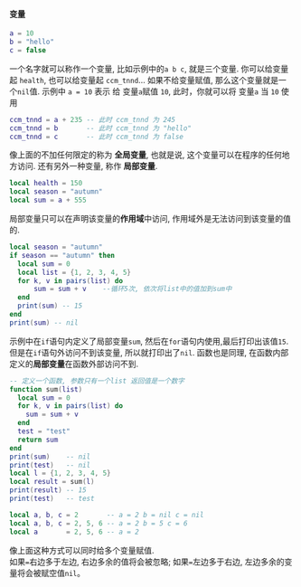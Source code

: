 
#### 变量
```lua
a = 10
b = "hello"
c = false
```
一个名字就可以称作一个变量, 比如示例中的`a b c`, 就是三个变量.
你可以给变量起 `health`, 也可以给变量起 `ccm_tnnd`... 
如果不给变量赋值, 那么这个变量就是一个`nil`值.
示例中 `a = 10` 表示 给 变量`a`赋值 `10`, 
此时，你就可以将 变量`a` 当 `10` 使用
```lua
ccm_tnnd = a + 235 -- 此时 ccm_tnnd 为 245
ccm_tnnd = b       -- 此时 ccm_tnnd 为 "hello"
ccm_tnnd = c       -- 此时 ccm_tnnd 为 false
```
像上面的不加任何限定的称为 **全局变量**, 也就是说, 这个变量可以在程序的任何地方访问.
还有另外一种变量, 称作 **局部变量**. 
```lua
local health = 150
local season = "autumn"
local sum = a + 555
```
局部变量只可以在声明该变量的**作用域**中访问, 作用域外是无法访问到该变量的值的. 
```lua
local season = "autumn"
if season == "autumn" then 
  local sum = 0
  local list = {1, 2, 3, 4, 5}
  for k, v in pairs(list) do 
      sum = sum + v    --循环5次, 依次将list中的值加到sum中
  end
  print(sum) -- 15
end
print(sum) -- nil
```
示例中在`if`语句内定义了局部变量`sum`, 然后在`for`语句内使用,最后打印出该值`15`.
但是在`if`语句外访问不到该变量, 所以就打印出了`nil`.
函数也是同理, 在函数内部定义的**局部变量**在函数外部访问不到.
```lua
-- 定义一个函数, 参数只有一个list 返回值是一个数字
function sum(list) 
  local sum = 0
  for k, v in pairs(list) do 
    sum = sum + v
  end
  test = "test"
  return sum
end
print(sum)    -- nil
print(test)   -- nil
local l = {1, 2, 3, 4, 5}
local result = sum(l)
print(result) -- 15
print(test)   -- test
```
```lua
local a, b, c = 2       -- a = 2 b = nil c = nil
local a, b, c = 2, 5, 6 -- a = 2 b = 5 c = 6
local a       = 2, 5, 6 -- a = 2
```
像上面这种方式可以同时给多个变量赋值.   
如果`=`右边多于左边, 右边多余的值将会被忽略;
如果`=`左边多于右边, 左边多余的变量将会被赋空值`nil`。




